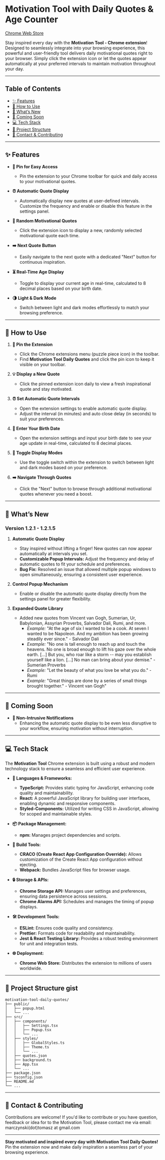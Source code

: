 # Motivation Tool with Daily Quotes & Age Counter

[Chrome Web Store](https://chromewebstore.google.com/detail/motivation-tool-with-quot/omcalcehddblccgmlmjdjapmahcibojj)

Stay inspired every day with the **Motivation Tool - Chrome extension**! Designed to seamlessly integrate into your browsing experience, this powerful and user-friendly tool delivers daily motivational quotes right to your browser. Simply click the extension icon or let the quotes appear automatically at your preferred intervals to maintain motivation throughout your day.

---

## Table of Contents

- [✨ Features](#-features)
- [🔧 How to Use](#-how-to-use)
- [🚀 What’s New](#-whats-new)
- [🔮 Coming Soon](#-coming-soon)
- [💻 Tech Stack](#-tech-stack)
- [📂 Project Structure](#-project-structure-gist)
- [🙌 Contact & Contributing](#-contact--contributing)


---

## ✨ Features

- **📌 Pin for Easy Access**
  - Pin the extension to your Chrome toolbar for quick and daily access to your motivational quotes.

- **⏰ Automatic Quote Display**
  - Automatically display new quotes at user-defined intervals. Customize the frequency and enable or disable this feature in the settings panel.

- **📜 Random Motivational Quotes**
  - Click the extension icon to display a new, randomly selected motivational quote each time.

- **➡️ Next Quote Button**
  - Easily navigate to the next quote with a dedicated "Next" button for continuous inspiration.

- **⏳ Real-Time Age Display**
  - Toggle to display your current age in real-time, calculated to 8 decimal places based on your birth date.

- **🌗 Light & Dark Mode**
  - Switch between light and dark modes effortlessly to match your browsing preference.

---

## 🔧 How to Use

1. **📌 Pin the Extension**
   - Click the Chrome extensions menu (puzzle piece icon) in the toolbar.
   - Find **Motivation Tool Daily Quotes** and click the pin icon to keep it visible on your toolbar.

2. **💡 Display a New Quote**
   - Click the pinned extension icon daily to view a fresh inspirational quote and stay motivated.

3. **⏰ Set Automatic Quote Intervals**
   - Open the extension settings to enable automatic quote display.
   - Adjust the interval (in minutes) and auto close delay (in seconds) to suit your preferences.

4. **📅 Enter Your Birth Date**
   - Open the extension settings and input your birth date to see your age update in real-time, calculated to 8 decimal places.

5. **🌙 Toggle Display Modes**
   - Use the toggle switch within the extension to switch between light and dark modes based on your preference.

6. **➡️ Navigate Through Quotes**
   - Click the "Next" button to browse through additional motivational quotes whenever you need a boost.

---

## 🚀 What’s New

### **Version 1.2.1 - 1.2.1.5**

1. **Automatic Quote Display**
   - Stay inspired without lifting a finger! New quotes can now appear automatically at intervals you set.
   - **Customizable Popup Intervals:** Adjust the frequency and delay of automatic quotes to fit your schedule and preferences.
   - **Bug Fix:** Resolved an issue that allowed multiple popup windows to open simultaneously, ensuring a consistent user experience.

2. **Control Popup Mechanism**
   - Enable or disable the automatic quote display directly from the settings panel for greater flexibility.

3. **Expanded Quote Library**
   - Added new quotes from Vincent van Gogh, Sumerian, Ur, Babylonian, Assyrian Proverbs, Salvador Dali, Rumi, and more.
     - *Example:* "At the age of six I wanted to be a cook. At seven I wanted to be Napoleon. And my ambition has been growing steadily ever since." - Salvador Dali
     - *Example:* "No one is tall enough to reach up and touch the heavens. No one is broad enough to lift his gaze over the whole earth. [...] But you, who roar like a storm -- may you establish yourself like a lion. [...] No man can bring about your demise." - Sumerian Proverbs
     - *Example:* "Let the beauty of what you love be what you do." - Rumi
     - *Example:* "Great things are done by a series of small things brought together." - Vincent van Gogh"

---

## 🔮 Coming Soon

- **🔔 Non-Intrusive Notifications**
  - Enhancing the automatic quote display to be even less disruptive to your workflow, ensuring motivation without interruption.

---

## 💻 Tech Stack

The **Motivation Tool** Chrome extension is built using a robust and modern technology stack to ensure a seamless and efficient user experience.

- **🔧 Languages & Frameworks:**
  - **TypeScript:** Provides static typing for JavaScript, enhancing code quality and maintainability.
  - **React:** A powerful JavaScript library for building user interfaces, enabling dynamic and responsive components.
  - **Styled-Components:** Utilized for writing CSS in JavaScript, allowing for scoped and maintainable styles.

- **📦 Package Management:**
  - **npm:** Manages project dependencies and scripts.

- **🔧 Build Tools:**
  - **CRACO (Create React App Configuration Override):** Allows customization of the Create React App configuration without ejecting.
  - **Webpack:** Bundles JavaScript files for browser usage.

- **🔒 Storage & APIs:**
  - **Chrome Storage API:** Manages user settings and preferences, ensuring data persistence across sessions.
  - **Chrome Alarms API:** Schedules and manages the timing of popup displays.

- **🛠 Development Tools:**
  - **ESLint:** Ensures code quality and consistency.
  - **Prettier:** Formats code for readability and maintainability.
  - **Jest & React Testing Library:** Provides a robust testing environment for unit and integration tests.

- **🌐 Deployment:**
  - **Chrome Web Store:** Distributes the extension to millions of users worldwide.

---

## 📂 Project Structure gist

```
motivation-tool-daily-quotes/
├── public/
│   ├── popup.html
│   └── ...
├── src/
│   ├── components/
│   │   ├── Settings.tsx
│   │   ├── Popup.tsx
│   │   └── ...
│   ├── styles/
│   │   ├── GlobalStyles.ts
│   │   ├── Theme.ts
│   │   └── ...
│   ├── quotes.json
│   ├── background.ts
│   ├── App.tsx
│   └── ...
├── package.json
├── tsconfig.json
├── README.md
└── ...
```

---

## 🙌 Contact & Contributing

Contributions are welcome! If you'd like to contribute or you have question, feedback or idea for to the Motivation Tool, please contact me via email: marczynski(dot)tomasz at gmail.com

---


**Stay motivated and inspired every day with Motivation Tool Daily Quotes!** Pin the extension now and make daily inspiration a seamless part of your browsing experience.
